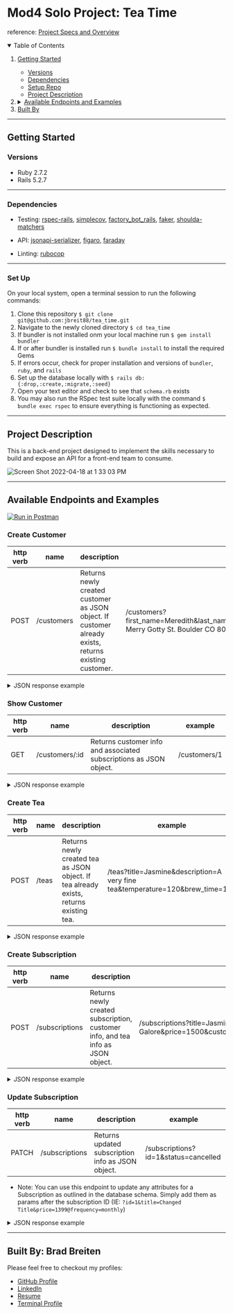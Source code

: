 <!-- Maybe add a photo here -->

# Mod4 Solo Project: Tea Time

reference: [Project Specs and Overview](https://mod4.turing.edu/projects/take_home/)

<details open="open">
  <summary>Table of Contents</summary>
  <ol>
    <li><a href="#getting-started">Getting Started</a></li>
    <ul>
      <li><a href="#versions">Versions</a></li>
      <li><a href="#dependencies">Dependencies</a></li>
      <li><a href="#set-up">Setup Repo</a></li>
      <li><a href="#project-description">Project Description</a></li>
    </ul>
    <!-- Available Endpoints and Examples -->
    <li>
      <details>
        <summary><a href="#available-endpoints-and-examples">Available Endpoints and Examples</a></summary>
        <ul>
          <li><a href="#create-customer">Create Customer</a></li>
          <li><a href="#show-customer">Show Customer Info and Subscriptions</a></li>
          <li><a href="#create-tea">Create Tea</a></li>
          <li><a href="#create-subscription">Create Subscription</a></li>
          <li><a href="#update-subscription">Update Subscription</a></li>
        </ul>
      </details>
    </li>
    <li><a href="built-by">Built By</a></li>
  </ol>
</details>
  

----------

## Getting Started

### Versions

- Ruby 2.7.2
- Rails 5.2.7

----------

### Dependencies

- Testing: [rspec-rails](https://github.com/rspec/rspec-rails), [simplecov](https://github.com/simplecov-ruby/simplecov), [factory_bot_rails](https://github.com/thoughtbot/factory_bot_rails), [faker](https://github.com/vajradog/faker-rails), [shoulda-matchers](https://github.com/thoughtbot/shoulda-matchers)

- API: [jsonapi-serializer](https://github.com/fotinakis/jsonapi-serializers), [figaro](https://medium.com/@MinimalGhost/the-figaro-gem-an-easier-way-to-securely-configure-rails-applications-c6f963b7e993), [faraday](https://github.com/lostisland/faraday)

- Linting: [rubocop](https://github.com/rubocop/rubocop)

----------

### Set Up
On your local system, open a terminal session to run the following commands:
1. Clone this repository `$ git clone git@github.com:jbreit88/tea_time.git`
2. Navigate to the newly cloned directory `$ cd tea_time`
3. If bundler is not installed onm your local machine run `$ gem install bundler`
4. If or after bundler is installed run `$ bundle install` to install the required Gems
5. If errors occur, check for proper installation and versions of `bundler`, `ruby`, and `rails`
6. Set up the database locally with `$ rails db:{:drop,:create,:migrate,:seed}`
7. Open your text editor and check to see that `schema.rb` exists
8. You may also run the RSpec test suite locally with the command `$ bundle exec rspec` to ensure everything is functioning as expected.

----------

## Project Description

This is a back-end project designed to implement the skills necessary to build and expose an API for a front-end team to consume.

![Screen Shot 2022-04-18 at 1 33 03 PM](https://user-images.githubusercontent.com/88853324/164088610-90a08833-1d99-45f2-83aa-9a918ed88f3d.png)

----------

## Available Endpoints and Examples
[![Run in Postman](https://run.pstmn.io/button.svg)](https://app.getpostman.com/run-collection/9fa9703c55f79369189c?action=collection%2Fimport)

### Create Customer

| http verb | name | description | example |
| --- | --- | --- | --- |
| POST | /customers | Returns newly created customer as JSON object. If customer already exists, returns existing customer. | /customers?first_name=Meredith&last_name=otwaldG&email=merry@gotty.edu&address=1234 Merry Gotty St. Boulder CO 80304 

<details>
    <summary> JSON response example </summary>

Create Customer:
```json
  {
    "data": {
        "id": "2",
        "type": "customer",
        "attributes": {
            "first_name": "Meredith",
            "last_name": "Gotwald",
            "email": "merry@gotty.edu",
            "address": "1234 Merry Gotty St. Boulder CO 80304"
        }
    }
}
```
</details>

### Show Customer

| http verb | name | description | example |
| --- | --- | --- | --- |
| GET | /customers/:id | Returns customer info and associated subscriptions as JSON object. | /customers/1

<details>
    <summary> JSON response example </summary>

Show Customer:
```json
 {
    "data": {
        "id": "1",
        "type": "customer_and_subscriptions",
        "attributes": {
            "first_name": "Mel",
            "last_name": "Gibson",
            "email": "mel@gibson.com",
            "address": "1234 Hollywood St., Los Angeles, CA, 11111",
            "subscriptions": [
                {
                    "id": 1,
                    "title": "Jasmine Galore",
                    "price": 1500,
                    "status": "cancelled",
                    "frequency": "weekly",
                    "customer_id": 1,
                    "tea_id": 1,
                    "created_at": "2022-04-19T17:11:40.734Z",
                    "updated_at": "2022-04-19T19:59:27.638Z"
                },
                {
                    "id": 2,
                    "title": "Jasmine Galore",
                    "price": 1500,
                    "status": "active",
                    "frequency": "weekly",
                    "customer_id": 1,
                    "tea_id": 1,
                    "created_at": "2022-04-19T17:18:40.329Z",
                    "updated_at": "2022-04-19T17:18:40.329Z"
                },
                {
                    "id": 3,
                    "title": "Jasmine Galore",
                    "price": 1500,
                    "status": "active",
                    "frequency": "weekly",
                    "customer_id": 1,
                    "tea_id": 1,
                    "created_at": "2022-04-19T17:19:27.973Z",
                    "updated_at": "2022-04-19T17:19:27.973Z"
                }
            ]
        }
    }
}
```
</details>


### Create Tea

| http verb | name | description | example |
| --- | --- | --- | --- |
| POST | /teas | Returns newly created tea as JSON object. If tea already exists, returns existing tea. | /teas?title=Jasmine&description=A very fine tea&temperature=120&brew_time=180 

<details>
    <summary> JSON response example </summary>

Create Tea:
```json
  {
    "data": {
        "id": "2",
        "type": "tea",
        "attributes": {
            "title": "Jasmine",
            "description": "A very fine tea",
            "temperature": 120,
            "brew_time": 180
        }
    }
}
```
</details>

### Create Subscription

| http verb | name | description | example |
| --- | --- | --- | --- |
| POST | /subscriptions | Returns newly created subscription, customer info, and tea info as JSON object. | /subscriptions?title=Jasmine Galore&price=1500&customer_id=1&tea_id=1&frequency=weekly 

<details>
    <summary> JSON response example </summary>

Create Subscription:
```json
{
    "data": {
        "id": "3",
        "type": "subscription",
        "attributes": {
            "title": "Jasmine Galore",
            "price": 1500,
            "status": "active",
            "frequency": "weekly",
            "customer": {
                "id": 1,
                "first_name": "Mel",
                "last_name": "Gibson",
                "email": "mel@gibson.com",
                "address": "1234 Hollywood St., Los Angeles, CA, 11111",
                "created_at": "2022-04-18T22:28:04.415Z",
                "updated_at": "2022-04-18T22:28:04.415Z"
            },
            "tea": {
                "id": 1,
                "title": "Earl Grey",
                "description": "This tea is delicious. Full of caffeine. Good for waking up in the morning.",
                "temperature": 180,
                "brew_time": 180,
                "created_at": "2022-04-18T22:28:04.424Z",
                "updated_at": "2022-04-18T22:28:04.424Z"
            }
        }
    }
}
```
</details>

### Update Subscription

| http verb | name | description | example |
| --- | --- | --- | --- |
| PATCH | /subscriptions | Returns updated subscription info as JSON object. | /subscriptions?id=1&status=cancelled

- Note: You can use this endpoint to update any attributes for a Subscription as outlined in the database schema. Simply add them as params after the subscription ID (IE: `?id=1&title=Changed Title&price=1399@frequency=monthly`)
<details>
    <summary> JSON response example </summary>

Update Subscription:
```json
{
    "data": {
        "id": "1",
        "type": "subscription",
        "attributes": {
            "title": "Jasmine Galore",
            "price": 1500,
            "status": "cancelled",
            "frequency": "weekly",
            "customer": {
                "id": 1,
                "first_name": "Mel",
                "last_name": "Gibson",
                "email": "mel@gibson.com",
                "address": "1234 Hollywood St., Los Angeles, CA, 11111",
                "created_at": "2022-04-18T22:28:04.415Z",
                "updated_at": "2022-04-18T22:28:04.415Z"
            },
            "tea": {
                "id": 1,
                "title": "Earl Grey",
                "description": "This tea is delicious. Full of caffeine. Good for waking up in the morning.",
                "temperature": 180,
                "brew_time": 180,
                "created_at": "2022-04-18T22:28:04.424Z",
                "updated_at": "2022-04-18T22:28:04.424Z"
            }
        }
    }
}
```
</details>

----------

## Built By: Brad Breiten 
Please feel free to checkout my profiles:
<ul>
  <li><a href="https://github.com/jbreit88">GitHub Profile</a></li>
  <li><a href="https://www.linkedin.com/in/jbradfordbreiten/">LinkedIn</a></li>
  <li><a href="https://jbreit88.github.io/resume/">Resume</a></li>
  <li><a href="https://terminal.turing.edu/profiles/1235">Terminal Profile</a></li>
</ul>
